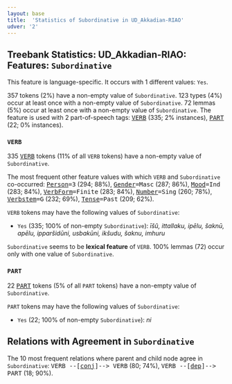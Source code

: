 ```yaml
---
layout: base
title:  'Statistics of Subordinative in UD_Akkadian-RIAO'
udver: '2'
---
```


## Treebank Statistics: UD_Akkadian-RIAO: Features: `Subordinative`

This feature is language-specific.
It occurs with 1 different values: `Yes`.

357 tokens (2%) have a non-empty value of `Subordinative`.
123 types (4%) occur at least once with a non-empty value of `Subordinative`.
72 lemmas (5%) occur at least once with a non-empty value of `Subordinative`.
The feature is used with 2 part-of-speech tags: <tt><a href="akk_riao-pos-VERB.html">VERB</a></tt> (335; 2% instances), <tt><a href="akk_riao-pos-PART.html">PART</a></tt> (22; 0% instances).

### `VERB`

335 <tt><a href="akk_riao-pos-VERB.html">VERB</a></tt> tokens (11% of all `VERB` tokens) have a non-empty value of `Subordinative`.

The most frequent other feature values with which `VERB` and `Subordinative` co-occurred: <tt><a href="akk_riao-feat-Person.html">Person</a></tt><tt>=3</tt> (294; 88%), <tt><a href="akk_riao-feat-Gender.html">Gender</a></tt><tt>=Masc</tt> (287; 86%), <tt><a href="akk_riao-feat-Mood.html">Mood</a></tt><tt>=Ind</tt> (283; 84%), <tt><a href="akk_riao-feat-VerbForm.html">VerbForm</a></tt><tt>=Finite</tt> (283; 84%), <tt><a href="akk_riao-feat-Number.html">Number</a></tt><tt>=Sing</tt> (260; 78%), <tt><a href="akk_riao-feat-Verbstem.html">Verbstem</a></tt><tt>=G</tt> (232; 69%), <tt><a href="akk_riao-feat-Tense.html">Tense</a></tt><tt>=Past</tt> (209; 62%).

`VERB` tokens may have the following values of `Subordinative`:

* `Yes` (335; 100% of non-empty `Subordinative`): <em>īšû, ittallaku, ipēlu, šaknū, apēlu, ipparšidūni, usbakūni, ikšudu, šaknu, imhuru</em>

`Subordinative` seems to be **lexical feature** of `VERB`. 100% lemmas (72) occur only with one value of `Subordinative`.

### `PART`

22 <tt><a href="akk_riao-pos-PART.html">PART</a></tt> tokens (5% of all `PART` tokens) have a non-empty value of `Subordinative`.

`PART` tokens may have the following values of `Subordinative`:

* `Yes` (22; 100% of non-empty `Subordinative`): <em>ni</em>

## Relations with Agreement in `Subordinative`

The 10 most frequent relations where parent and child node agree in `Subordinative`:
<tt>VERB --[<tt><a href="akk_riao-dep-conj.html">conj</a></tt>]--> VERB</tt> (80; 74%),
<tt>VERB --[<tt><a href="akk_riao-dep-dep.html">dep</a></tt>]--> PART</tt> (18; 90%).

